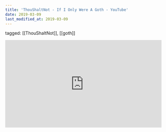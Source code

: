 ```yaml
---
title: 'ThouShaltNot - If I Only Were A Goth - YouTube'
date: 2019-03-09
last_modified_at: 2019-03-09
---
```

tagged: [[ThouShaltNot]], [[goth]]
<iframe allow="accelerometer; autoplay; clipboard-write; encrypted-media; gyroscope; picture-in-picture" allowfullscreen="" frameborder="0" height="281" id="youtube_iframe" src="https://www.youtube.com/embed/B9g0f-YT9f4?feature=oembed&amp;enablejsapi=1&amp;origin=https://safe.txmblr.com&amp;wmode=opaque" width="500"></iframe>